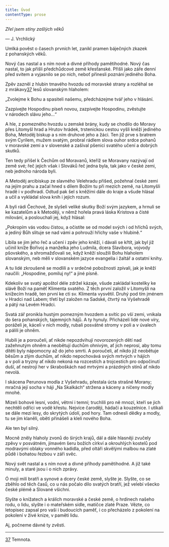 ```yaml
---
title: Úvod
contentType: prose
---
```


_Zřel jsem stíny zašlých věků_

— J. Vrchlický

Umlká pověst o časech prvních let, zanikl pramen báječných zkazek z pohanských věků.

Nový čas nastal a s ním nové a divné příhody pamětihodné. Nový čas nastal, to jak přišli předchůdcové země křesťanské. Přišli jako záře denní před svitem a vyjasnilo se po nich, neboť přinesli poznání jediného Boha.

Zpěv zazněl z hlubin tmavého hvozdu od moravské strany a rozléhal se z mrákavy[37](./resources/undefined) lesů slovanským hlaholem:

„Zvolejme k Bohu a spasiteli našemu, předcházejme tvář jeho v hlásání.

Zazpívejte Hospodinu píseň novou, zazpívejte Hospodinu, zvěstujte v národech slávu jeho…“

A hle, z pomezného hvozdu u zemské brány, kudy se chodilo do Moravy přes Litomyšl hrad a Hrutov hrádek, trstenickou cestou vyšli kněží jediného Boha, Metoděj biskup a s ním druhové jeho a žáci. Ten již prve s bratrem svým Cyrilem, mužem svatým, probral rádlem slova ouhor srdce pohanů v moravské zemi a v slovenské a zašíval pšenici svatého učení a dobrých skutků.

Ten tedy přišel k Čechům od Moravanů, kteříž se Moravany nazývají od země své; řeč jejich však i Slováků řeč jedna byla, tak jako v české zemi, neb jednoho národa byli.

A Metoděj arcibiskup ze slavného Velehradu přišed, požehnal české zemi na jejím prahu a začal hned s dílem Božím tu při mezích země, na Litomyšli hradě i v podhradí. Odtud pak šel s kněžími dále do kraje a všude hlásal a učil a vykládal slova knih i jejich rozum.

A byli rádi Čechové, že slyšeli veliké skutky Boží svým jazykem, a hrnuli se ke kazatelům a k Metoději, v němž hořela pravá láska Kristova a čisté milování, a poslouchali jej, když hlásal:

„Pokropím vás vodou čistou, a očistíte se od model svých i od hříchů svých, a jediný Bůh slituje se nad vámi a pohrouží hříchy vaše v hlubině.“

Líbila se jim jeho řeč a učení i zpěv jeho kněží, i dávali se křtít, jak byl již učinil kníže Bořivoj a manželka jeho Ludmila, dcera Slavibora, vojvody pšovského, a shromažďovali se, když kněží sloužili Bohu hlaholem slovanským, neb měli v slovanském jazyce evangelia i žaltář a ostatní knihy.

A tu lidé zkroušeně se modlili a v srdečné pobožnosti zpívali, jak je kněží naučili: „Hospodine, pomiluj ny!“ a jiné písně.

Kdekoliv se svatý apoštol déle zdržel kázaje, všude zakládal kostelíky ke slávě Boží na paměť Klimenta svatého. Z těch první založil v Litomyšli na knížecím hradě, ten první ke cti sv. Klimenta vysvětil. Druhý pod tím jménem v Hradci nad Labem; třetí byl založen na Sadské, čtvrtý na Vyšehradě a pátý na Levém Hradci.

Svatá zář pronikla hustým pomezným hvozdem a svítíc po vší zemi, vnikala do šera pohanských, tajemných hájů. A ty hynuly. Přicházeli lidé nové víry, poráželi je, káceli v nich modly, rubali posvátné stromy v poli a v úvalech a pálili je ohněm.

Hubili je a poroučeli, ať nikde nepozdvihují novorozených dětí nad zažehnutým ohněm a neobětují duchům ohnivým, ať jich neprosí, aby tomu dítěti byly nápomocny až do jeho smrti. A poroučeli, ať nikdo již neobětuje běsům a zlým duchům, ať nikdo nepochovává svých mrtvých v hájích a v poli a tryzny ať nikdo nekoná na rozcestích a trojcestích pro odpočinutí duší, ať nestrojí her v škraboškách nad mrtvými a prázdných stínů ať nikdo nevolá.

I skácena Perunova modla z Vyšehradu, přestala úcta strašné Morany; mračná její socha v háji „Na Skalkách“ stržena a káceny a ničeny modly mnohé.

Mizeli bohové lesní, vodní, větrní i temní; truchlili pro ně mnozí, kteří se jich nechtěli odříci ve vodě křestu. Nejvíce čaroději, hádači a kouzelnice. I utíkali se dále mezi lesy, do skrytých údolí, pod hory. Tam odnesli dědky a modly, tu se jim klaněli, oběti přinášeli a kleli nového Boha.

Ale ten byl silný.

Mocně zněly hlaholy zvonů do širých krajů, dál a dále hlasněji zvučely zpěvy v posvátném, jímavém šeru božích církví a okrouhlých kostelů pod modravými oblaky vonného kadidla, před oltáři skvělými malbou na zlaté půdě i bohatou řezbou v záři svěc.

Nový svět nastal a s ním nové a divné příhody pamětihodné. A již také minuly, a staré jsou i o nich zprávy.

Ó moji milí bratři a synové a dcery české země, slyšte je. Slyšte, co se zběhlo od těch časů, co u nás počalo dílo svatých bratří, jež velebí všecko české plémě a Slované všichni.

Slyšte o knížatech a králích moravské a české země, o hrdinech našeho rodu, o lidu, slyšte i o mateřském sídle, matičce zlaté Praze. Vězte, co letopisec zapsal pro vaši i budoucích paměť, i co přecházelo z pokolení na pokolení v živé knize, v paměti lidu.

Aj, počneme dávné ty zvěsti.

* * *

[37](./resources/undefined) Temnota.
